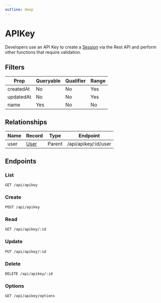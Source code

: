 ```yaml
---
outline: deep
---
```

# APIKey
Developers use an API Key to create a [Session](Session) via the Rest API and perform other functions that require validation.

## Filters

| Prop      | Queryable | Qualifier | Range |
| ---       | ---       | ---       | ---   |
| createdAt | No        | No        | Yes   |
| updatedAt | No        | No        | Yes   |
| name      | Yes       | No        | No    |

## Relationships

| Name      | Record                    | Type      | Endpoint              |
| ---       | ---                       | ---       | ---                   |
| user      | [User](User)   | Parent    | /api/apikey/:id/user  |

## Endpoints

### List

```
GET /api/apikey
```

### Create
```
POST /api/apikey
```

### Read
```
GET /api/apikey/:id
```

### Update
```
PUT /api/apikey/:id
```

### Delete
```
DELETE /api/apikey/:id
```

### Options
```
GET /api/apikey/options
```